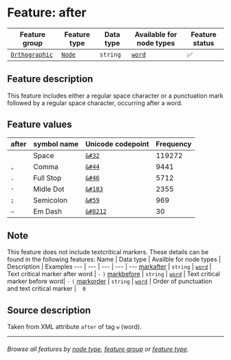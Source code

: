 # Feature: after

Feature group | Feature type | Data type | Available for node types | Feature status
---  | --- | --- | --- | ---
[`Orthographic`](featuresbygroup.md#orthographic-features) | [`Node`](featuresbyfeaturetype.md#node-features)  | `string` | [`word`](featuresbynodetype.md#word-nodes) | ✅ 

## Feature description 

This feature includes either a regular space character or a punctuation mark followed by a regular space character, occurring after a word. 

## Feature values 

after | symbol name | Unicode codepoint | Frequency
---  | --- | --- | ---
` ` | Space | [`&#32`](https://www.codetable.net/decimal/32)  |  119272
`, ` | Comma  | [`&#44`](https://www.codetable.net/decimal/44)   | 9441
`. ` | Full Stop | [`&#46`](https://www.codetable.net/decimal/46) | 5712
`· ` | Midle Dot | [`&#183`](https://www.codetable.net/decimal/183) | 2355
`; ` | Semicolon | [`&#59`](https://www.codetable.net/decimal/59) | 969
`— ` | Em Dash | [`&#8212`](https://www.codetable.net/decimal/8212) | 30

## Note

This feature does not include  textcritical markers. These details can be found in the following features:
Name | Data type | Availble for node types | Description | Examples
--- | --- | --- | --- | --- 
[markafter](markafter.md#readme) | `string` | [`word`](featuresbynodetype.md#word-nodes) | Text critical marker after word | `-` `)`
[markbefore](markbefore.md#readme) | `string` | [`word`](featuresbynodetype.md#word-nodes) | Text critical marker before word| `-` `(`
[markorder](markorder.md#readme) | `string` | [`word`](featuresbynodetype.md#word-nodes) | Order of punctuation and text critical marker | ` ` `0` 


## Source description

Taken from XML attribute `after` of tag `w` (word).

---
###### *Browse all features by [node type](featuresbynodetype.md#readme), [feature group](featuresbygroup.md#readme) or [feature type](featuresbyfeaturetype.md#readme).*
